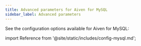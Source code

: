 ```yaml
---
title: Advanced parameters for Aiven for MySQL
sidebar_label: Advanced parameters
---
```


<div id="scrollPadding">

See the configuration options available for Aiven for MySQL:

import Reference from '@site/static/includes/config-mysql.md';

<Reference />

</div>
